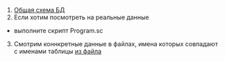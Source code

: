 1. [Общая схема БД](Task3.drawio.png)
2. Если хотим посмотреть на реальные данные 
  - выполните скрипт Program.sc
3. Смотрим коннкретные данные в файлах, имена которых совпадают с именами таблицы [из файла](Task3.drawio.png)